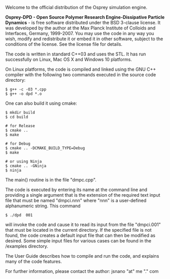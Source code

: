 Welcome to the official distribution of the Osprey simulation engine.

**Osprey-DPD - Open Source Polymer Research Engine-Dissipative Particle Dynamics** - is free software distributed under the BSD 3-clause license. It was developed by the author at the Max Planck Institute of Colloids and Interfaces, Germany, 1999-2007. You may use the code in any way you wish, modify and redistribute it or embed it in other software, subject to the conditions of the license. See the license file for details.

The code is written in standard  C++03 and uses the STL. It has run successfully on Linux, Mac OS X and Windows 10 platforms.

On Linux platforms, the code is compiled and linked using the GNU C++ compiler with the following two commands executed in the source code directory:

```shell
$ g++ -c -O3 *.cpp
$ g++ -o dpd *.o
```

One can also build it using cmake:
```shell
$ mkdir build
$ cd build

# for Release
$ cmake ..
$ make

# for Debug
$ cmake .. -DCMAKE_BUILD_TYPE=Debug
$ make

# or using Ninja
$ cmake .. -GNinja
$ ninja

```

The main() routine is in the file  "dmpc.cpp".

The code is executed by entering its name at the command line and providing a single argument that is the extension of the required text input file that must be named "dmpci.nnn" where "nnn" is a user-defined alphanumeric string. This command
```shell
$ ./dpd  001
```

will invoke the code and cause it to read its input from the file "dmpci.001" that must be located in the current directory. If the specified file is not found, the code creates a default input file that can then be modified as desired. Some simple input files for various cases can be found in the /examples directory.

The User Guide describes how to compile and run the code, and explains many of the code features.

For further information, please contact the author:  jsnano "at" me "." com
